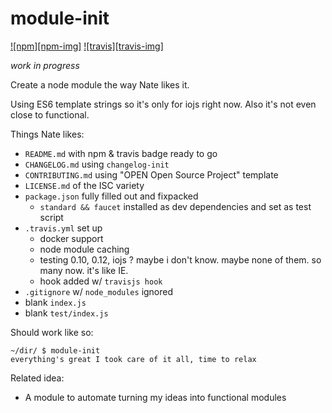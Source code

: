 # module-init

[![npm][npm-img]][npm-url]
[![travis][travis-img]][travis-url]

[npm-image]: https://img.shields.io/npm/v/module-init.svg?style=flat-square
[npm-url]: https://www.npmjs.com/package/module-init
[travis-image]: https://img.shields.io/travis/ngoldman/module-init.svg?style=flat-square
[travis-url]: https://travis-ci.org/ngoldman/module-init

*work in progress*

Create a node module the way Nate likes it.

Using ES6 template strings so it's only for iojs right now. Also it's not even close to functional.

Things Nate likes:

* `README.md` with npm & travis badge ready to go
* `CHANGELOG.md` using `changelog-init`
* `CONTRIBUTING.md` using "OPEN Open Source Project" template
* `LICENSE.md` of the ISC variety
* `package.json` fully filled out and fixpacked
  * `standard && faucet` installed as dev dependencies and set as test script
* `.travis.yml` set up
  * docker support
  * node module caching
  * testing 0.10, 0.12, iojs ? maybe i don't know. maybe none of them. so many now. it's like IE.
  * hook added w/ `travisjs hook`
* `.gitignore` w/ `node_modules` ignored
* blank `index.js`
* blank `test/index.js`

Should work like so:

```
~/dir/ $ module-init
everything's great I took care of it all, time to relax
```

Related idea:

* A module to automate turning my ideas into functional modules
